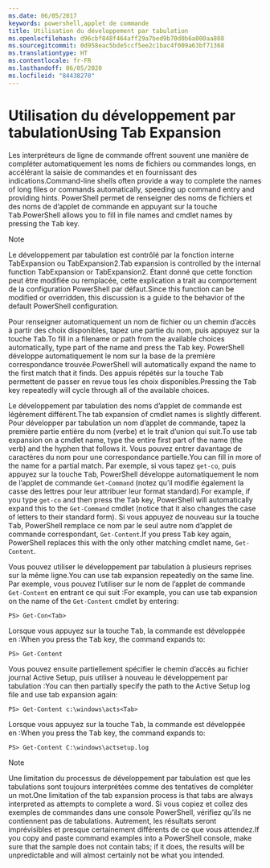 ```yaml
---
ms.date: 06/05/2017
keywords: powershell,applet de commande
title: Utilisation du développement par tabulation
ms.openlocfilehash: d96cbf848f464aff29a7bed9b70d0b6a000aa808
ms.sourcegitcommit: 0d958eac5bde5ccf5ee2c1bac4f009a63bf71368
ms.translationtype: HT
ms.contentlocale: fr-FR
ms.lasthandoff: 06/05/2020
ms.locfileid: "84438270"
---
```

# <a name="using-tab-expansion"></a><span data-ttu-id="96aec-103">Utilisation du développement par tabulation</span><span class="sxs-lookup"><span data-stu-id="96aec-103">Using Tab Expansion</span></span>

<span data-ttu-id="96aec-104">Les interpréteurs de ligne de commande offrent souvent une manière de compléter automatiquement les noms de fichiers ou commandes longs, en accélérant la saisie de commandes et en fournissant des indications.</span><span class="sxs-lookup"><span data-stu-id="96aec-104">Command-line shells often provide a way to complete the names of long files or commands automatically, speeding up command entry and providing hints.</span></span> <span data-ttu-id="96aec-105">PowerShell permet de renseigner des noms de fichiers et des noms de d’applet de commande en appuyant sur la touche <kbd>Tab</kbd>.</span><span class="sxs-lookup"><span data-stu-id="96aec-105">PowerShell allows you to fill in file names and cmdlet names by pressing the <kbd>Tab</kbd> key.</span></span>

> [!NOTE]
> <span data-ttu-id="96aec-106">Le développement par tabulation est contrôlé par la fonction interne TabExpansion ou TabExpansion2.</span><span class="sxs-lookup"><span data-stu-id="96aec-106">Tab expansion is controlled by the internal function TabExpansion or TabExpansion2.</span></span> <span data-ttu-id="96aec-107">Étant donné que cette fonction peut être modifiée ou remplacée, cette explication a trait au comportement de la configuration PowerShell par défaut.</span><span class="sxs-lookup"><span data-stu-id="96aec-107">Since this function can be modified or overridden, this discussion is a guide to the behavior of the default PowerShell configuration.</span></span>

<span data-ttu-id="96aec-108">Pour renseigner automatiquement un nom de fichier ou un chemin d’accès à partir des choix disponibles, tapez une partie du nom, puis appuyez sur la touche <kbd>Tab</kbd>.</span><span class="sxs-lookup"><span data-stu-id="96aec-108">To fill in a filename or path from the available choices automatically, type part of the name and press the <kbd>Tab</kbd> key.</span></span> <span data-ttu-id="96aec-109">PowerShell développe automatiquement le nom sur la base de la première correspondance trouvée.</span><span class="sxs-lookup"><span data-stu-id="96aec-109">PowerShell will automatically expand the name to the first match that it finds.</span></span> <span data-ttu-id="96aec-110">Des appuis répétés sur la touche <kbd>Tab</kbd> permettent de passer en revue tous les choix disponibles.</span><span class="sxs-lookup"><span data-stu-id="96aec-110">Pressing the <kbd>Tab</kbd> key repeatedly will cycle through all of the available choices.</span></span>

<span data-ttu-id="96aec-111">Le développement par tabulation des noms d’applet de commande est légèrement différent.</span><span class="sxs-lookup"><span data-stu-id="96aec-111">The tab expansion of cmdlet names is slightly different.</span></span> <span data-ttu-id="96aec-112">Pour développer par tabulation un nom d’applet de commande, tapez la première partie entière du nom (verbe) et le trait d’union qui suit.</span><span class="sxs-lookup"><span data-stu-id="96aec-112">To use tab expansion on a cmdlet name, type the entire first part of the name (the verb) and the hyphen that follows it.</span></span> <span data-ttu-id="96aec-113">Vous pouvez entrer davantage de caractères du nom pour une correspondance partielle.</span><span class="sxs-lookup"><span data-stu-id="96aec-113">You can fill in more of the name for a partial match.</span></span> <span data-ttu-id="96aec-114">Par exemple, si vous tapez `get-co`, puis appuyez sur la touche <kbd>Tab</kbd>, PowerShell développe automatiquement le nom de l’applet de commande `Get-Command` (notez qu’il modifie également la casse des lettres pour leur attribuer leur format standard).</span><span class="sxs-lookup"><span data-stu-id="96aec-114">For example, if you type `get-co` and then press the <kbd>Tab</kbd> key, PowerShell will automatically expand this to the `Get-Command` cmdlet (notice that it also changes the case of letters to their standard form).</span></span> <span data-ttu-id="96aec-115">Si vous appuyez de nouveau sur la touche <kbd>Tab</kbd>, PowerShell remplace ce nom par le seul autre nom d’applet de commande correspondant, `Get-Content`.</span><span class="sxs-lookup"><span data-stu-id="96aec-115">If you press <kbd>Tab</kbd> key again, PowerShell replaces this with the only other matching cmdlet name, `Get-Content`.</span></span>

<span data-ttu-id="96aec-116">Vous pouvez utiliser le développement par tabulation à plusieurs reprises sur la même ligne.</span><span class="sxs-lookup"><span data-stu-id="96aec-116">You can use tab expansion repeatedly on the same line.</span></span> <span data-ttu-id="96aec-117">Par exemple, vous pouvez l’utiliser sur le nom de l’applet de commande `Get-Content` en entrant ce qui suit :</span><span class="sxs-lookup"><span data-stu-id="96aec-117">For example, you can use tab expansion on the name of the `Get-Content` cmdlet by entering:</span></span>

```
PS> Get-Con<Tab>
```

<span data-ttu-id="96aec-118">Lorsque vous appuyez sur la touche <kbd>Tab</kbd>, la commande est développée en :</span><span class="sxs-lookup"><span data-stu-id="96aec-118">When you press the <kbd>Tab</kbd> key, the command expands to:</span></span>

```
PS> Get-Content
```

<span data-ttu-id="96aec-119">Vous pouvez ensuite partiellement spécifier le chemin d’accès au fichier journal Active Setup, puis utiliser à nouveau le développement par tabulation :</span><span class="sxs-lookup"><span data-stu-id="96aec-119">You can then partially specify the path to the Active Setup log file and use tab expansion again:</span></span>

```
PS> Get-Content c:\windows\acts<Tab>
```

<span data-ttu-id="96aec-120">Lorsque vous appuyez sur la touche <kbd>Tab</kbd>, la commande est développée en :</span><span class="sxs-lookup"><span data-stu-id="96aec-120">When you press the <kbd>Tab</kbd> key, the command expands to:</span></span>

```
PS> Get-Content C:\windows\actsetup.log
```

> [!NOTE]
> <span data-ttu-id="96aec-121">Une limitation du processus de développement par tabulation est que les tabulations sont toujours interprétées comme des tentatives de compléter un mot.</span><span class="sxs-lookup"><span data-stu-id="96aec-121">One limitation of the tab expansion process is that tabs are always interpreted as attempts to complete a word.</span></span> <span data-ttu-id="96aec-122">Si vous copiez et collez des exemples de commandes dans une console PowerShell, vérifiez qu’ils ne contiennent pas de tabulations. Autrement, les résultats seront imprévisibles et presque certainement différents de ce que vous attendez.</span><span class="sxs-lookup"><span data-stu-id="96aec-122">If you copy and paste command examples into a PowerShell console, make sure that the sample does not contain tabs; if it does, the results will be unpredictable and will almost certainly not be what you intended.</span></span>

